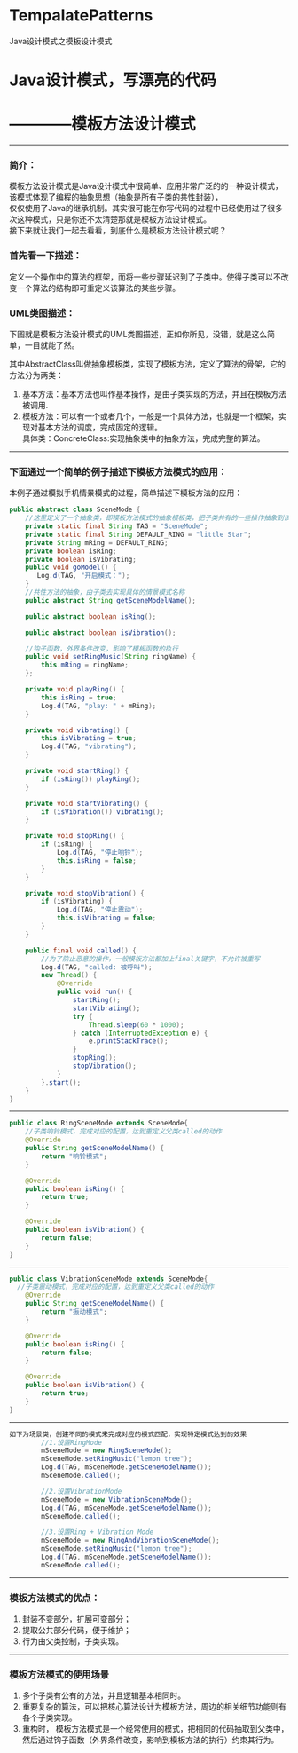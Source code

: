 # TempalatePatterns
Java设计模式之模板设计模式
# Java设计模式，写漂亮的代码  
# ————模板方法设计模式
---  
### 简介：  
模板方法设计模式是Java设计模式中很简单、应用非常广泛的的一种设计模式，该模式体现了编程的抽象思想（抽象是所有子类的共性封装），  
仅仅使用了Java的继承机制。其实很可能在你写代码的过程中已经使用过了很多次这种模式，只是你还不太清楚那就是模板方法设计模式。  
接下来就让我们一起去看看，到底什么是模板方法设计模式呢？  
### 首先看一下描述：  
定义一个操作中的算法的框架，而将一些步骤延迟到了子类中。使得子类可以不改变一个算法的结构即可重定义该算法的某些步骤。
### UML类图描述：  
下图就是模板方法设计模式的UML类图描述，正如你所见，没错，就是这么简单，一目就能了然。

其中AbstractClass叫做抽象模板类，实现了模板方法，定义了算法的骨架，它的方法分为两类：    
1. 基本方法：基本方法也叫作基本操作，是由子类实现的方法，并且在模板方法被调用.  
2. 模板方法：可以有一个或者几个，一般是一个具体方法，也就是一个框架，实现对基本方法的调度，完成固定的逻辑。  
具体类：ConcreteClass:实现抽象类中的抽象方法，完成完整的算法。  
---
### 下面通过一个简单的例子描述下模板方法模式的应用：  
本例子通过模拟手机情景模式的过程，简单描述下模板方法的应用：  
``` java
public abstract class SceneMode {
    //这里定义了一个抽象类，即模板方法模式的抽象模板类，把子类共有的一些操作抽象到该类中，情景模式普遍就是响铃和震动的操作，这里将通用的流程放到该类中，具体的配置通过其子类来完成
    private static final String TAG = "SceneMode";
    private static final String DEFAULT_RING = "little Star";
    private String mRing = DEFAULT_RING;
    private boolean isRing;
    private boolean isVibrating;
    public void goModel() {
       Log.d(TAG, "开启模式：");
    }
    //共性方法的抽象，由子类去实现具体的情景模式名称
    public abstract String getSceneModelName();

    public abstract boolean isRing();

    public abstract boolean isVibration();

    //钩子函数，外界条件改变，影响了模板函数的执行
    public void setRingMusic(String ringName) {
        this.mRing = ringName;
    };

    private void playRing() {
        this.isRing = true;
        Log.d(TAG, "play: " + mRing);
    }

    private void vibrating() {
        this.isVibrating = true;
        Log.d(TAG, "vibrating");
    }

    private void startRing() {
        if (isRing()) playRing();
    }

    private void startVibrating() {
        if (isVibration()) vibrating();
    }

    private void stopRing() {
        if (isRing) {
            Log.d(TAG, "停止响铃");
            this.isRing = false;
        }
    }

    private void stopVibration() {
        if (isVibrating) {
            Log.d(TAG, "停止震动");
            this.isVibrating = false;
        }
    }

    public final void called() {
        //为了防止恶意的操作，一般模板方法都加上final关键字，不允许被重写
        Log.d(TAG, "called: 被呼叫");
        new Thread() {
            @Override
            public void run() {
                startRing();
                startVibrating();
                try {
                    Thread.sleep(60 * 1000);
                } catch (InterruptedException e) {
                    e.printStackTrace();
                }
                stopRing();
                stopVibration();
            }
        }.start();
    }
}
```  
---
``` java
public class RingSceneMode extends SceneMode{
    //子类响铃模式，完成对应的配置，达到重定义父类called的动作
    @Override
    public String getSceneModelName() {
        return "响铃模式";
    }

    @Override
    public boolean isRing() {
        return true;
    }

    @Override
    public boolean isVibration() {
        return false;
    }
}
```
---
``` java
public class VibrationSceneMode extends SceneMode{
  //子类震动模式，完成对应的配置，达到重定义父类called的动作
    @Override
    public String getSceneModelName() {
        return "振动模式";
    }

    @Override
    public boolean isRing() {
        return false;
    }

    @Override
    public boolean isVibration() {
        return true;
    }
}
```
---
``` java
如下为场景类，创建不同的模式来完成对应的模式匹配，实现特定模式达到的效果
        //1.设置RingMode
        mSceneMode = new RingSceneMode();
        mSceneMode.setRingMusic("lemon tree");
        Log.d(TAG, mSceneMode.getSceneModelName());
        mSceneMode.called();

        //2.设置VibrationMode
        mSceneMode = new VibrationSceneMode();
        Log.d(TAG, mSceneMode.getSceneModelName());
        mSceneMode.called();

        //3.设置Ring + Vibration Mode
        mSceneMode = new RingAndVibrationSceneMode();
        mSceneMode.setRingMusic("lemon tree");
        Log.d(TAG, mSceneMode.getSceneModelName());
        mSceneMode.called();
```
---
### 模板方法模式的优点：  
1. 封装不变部分，扩展可变部分；  
2. 提取公共部分代码，便于维护；  
3. 行为由父类控制，子类实现。  
---
### 模板方法模式的使用场景  
1. 多个子类有公有的方法，并且逻辑基本相同时。  
2. 重要复杂的算法，可以把核心算法设计为模板方法，周边的相关细节功能则有各个子类实现。  
3. 重构时， 模板方法模式是一个经常使用的模式，把相同的代码抽取到父类中，然后通过钩子函数（外界条件改变，影响到模板方法的执行）约束其行为。
